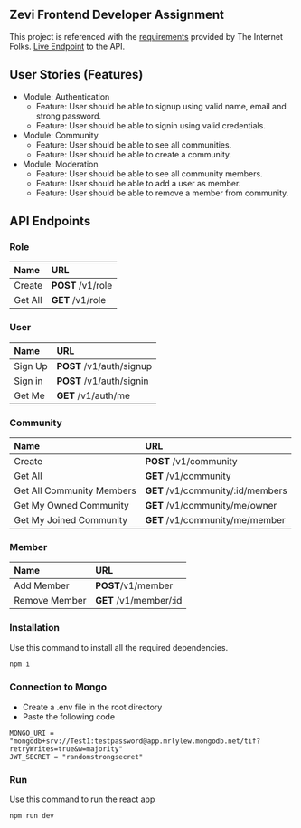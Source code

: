 ## Zevi Frontend Developer Assignment

This project is referenced with the [requirements](https://documenter.getpostman.com/view/14439156/2s93Jrx5Da) provided by The Internet Folks.
[Live Endpoint](https://communities-7wcy.onrender.com/) to the API.

## User Stories (Features)

- Module: Authentication
  - Feature: User should be able to signup using valid name, email and strong password.
  - Feature: User should be able to signin using valid credentials.
- Module: Community
  - Feature: User should be able to see all communities.
  - Feature: User should be able to create a community.
- Module: Moderation
  - Feature: User should be able to see all community members.
  - Feature: User should be able to add a user as member.
  - Feature: User should be able to remove a member from community.

## API Endpoints

### Role

| Name    | URL               |
| :------ | :---------------- |
| Create  | **POST** /v1/role |
| Get All | **GET** /v1/role  |

### User

| Name    | URL                      |
| :------ | :----------------------- |
| Sign Up | **POST** /v1/auth/signup |
| Sign in | **POST** /v1/auth/signin |
| Get Me  | **GET** /v1/auth/me      |

### Community

| Name                      | URL                               |
| :------------------------ | :-------------------------------- |
| Create                    | **POST** /v1/community            |
| Get All                   | **GET** /v1/community             |
| Get All Community Members | **GET** /v1/community/:id/members |
| Get My Owned Community    | **GET** /v1/community/me/owner    |
| Get My Joined Community   | **GET** /v1/community/me/member   |

### Member

| Name          | URL                    |
| :------------ | :--------------------- |
| Add Member    | **POST**/v1/member     |
| Remove Member | **GET** /v1/member/:id |

### Installation

Use this command to install all the required dependencies.

```bash
npm i
```

### Connection to Mongo

- Create a .env file in the root directory
- Paste the following code

```
MONGO_URI = "mongodb+srv://Test1:testpassword@app.mrlylew.mongodb.net/tif?retryWrites=true&w=majority"
JWT_SECRET = "randomstrongsecret"
```

### Run

Use this command to run the react app

```bash
npm run dev
```
